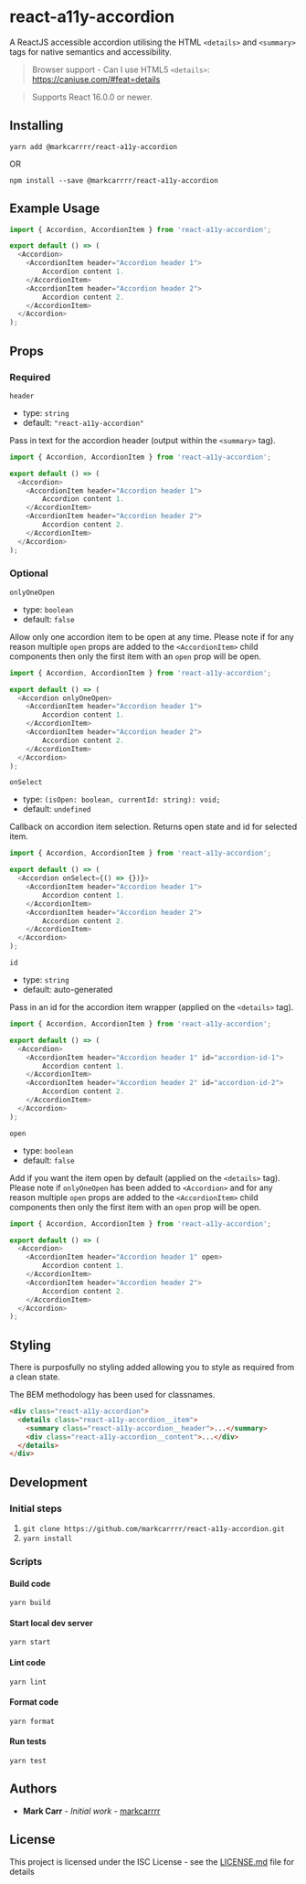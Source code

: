 # react-a11y-accordion

A ReactJS accessible accordion utilising the HTML `<details>` and `<summary>` tags for native semantics and accessibility. 

> Browser support - Can I use HTML5 `<details>`: https://caniuse.com/#feat=details

> Supports React 16.0.0 or newer.

## Installing

```
yarn add @markcarrrr/react-a11y-accordion
```

OR

```
npm install --save @markcarrrr/react-a11y-accordion
```

## Example Usage

```js
import { Accordion, AccordionItem } from 'react-a11y-accordion';

export default () => (
  <Accordion>
    <AccordionItem header="Accordion header 1">
        Accordion content 1.
    </AccordionItem>
    <AccordionItem header="Accordion header 2">
        Accordion content 2.
    </AccordionItem>
  </Accordion>
);
```

## Props

### Required

`header`

 * type: `string`
 * default: `"react-a11y-accordion"`

Pass in text for the accordion header (output within the `<summary>` tag).

```js
import { Accordion, AccordionItem } from 'react-a11y-accordion';

export default () => (
  <Accordion>
    <AccordionItem header="Accordion header 1">
        Accordion content 1.
    </AccordionItem>
    <AccordionItem header="Accordion header 2">
        Accordion content 2.
    </AccordionItem>
  </Accordion>
);
```

### Optional

`onlyOneOpen`

 * type: `boolean`
 * default: `false`

Allow only one accordion item to be open at any time. Please note if for any reason multiple `open` props are added to the `<AccordionItem>` child components then only the first item with an `open` prop will be open.

```js
import { Accordion, AccordionItem } from 'react-a11y-accordion';

export default () => (
  <Accordion onlyOneOpen>
    <AccordionItem header="Accordion header 1">
        Accordion content 1.
    </AccordionItem>
    <AccordionItem header="Accordion header 2">
        Accordion content 2.
    </AccordionItem>
  </Accordion>
);
```

`onSelect`

 * type: `(isOpen: boolean, currentId: string): void;`
 * default: `undefined`

Callback on accordion item selection. Returns open state and id for selected item.

```js
import { Accordion, AccordionItem } from 'react-a11y-accordion';

export default () => (
  <Accordion onSelect={() => {})}>
    <AccordionItem header="Accordion header 1">
        Accordion content 1.
    </AccordionItem>
    <AccordionItem header="Accordion header 2">
        Accordion content 2.
    </AccordionItem>
  </Accordion>
);
```

`id`

 * type: `string`
 * default: auto-generated

Pass in an id for the accordion item wrapper (applied on the `<details>` tag).

```js
import { Accordion, AccordionItem } from 'react-a11y-accordion';

export default () => (
  <Accordion>
    <AccordionItem header="Accordion header 1" id="accordion-id-1">
        Accordion content 1.
    </AccordionItem>
    <AccordionItem header="Accordion header 2" id="accordion-id-2">
        Accordion content 2.
    </AccordionItem>
  </Accordion>
);
```

`open`

 * type: `boolean`
 * default: `false`

Add if you want the item open by default (applied on the `<details>` tag). Please note if `onlyOneOpen` has been added to `<Accordion>` and for any reason multiple `open` props are added to the `<AccordionItem>` child components then only the first item with an `open` prop will be open.

```js
import { Accordion, AccordionItem } from 'react-a11y-accordion';

export default () => (
  <Accordion>
    <AccordionItem header="Accordion header 1" open>
        Accordion content 1.
    </AccordionItem>
    <AccordionItem header="Accordion header 2">
        Accordion content 2.
    </AccordionItem>
  </Accordion>
);
```

## Styling

There is purposfully no styling added allowing you to style as required from a clean state.

The BEM methodology has been used for classnames.

```html
<div class="react-a11y-accordion">
  <details class="react-a11y-accordion__item">
    <summary class="react-a11y-accordion__header">...</summary>
    <div class="react-a11y-accordion__content">...</div>
  </details>
</div>
```

## Development

### Initial steps
 1. `git clone https://github.com/markcarrrr/react-a11y-accordion.git`
 1. `yarn install`

### Scripts

#### Build code
`yarn build`

#### Start local dev server
`yarn start`

#### Lint code
`yarn lint`

#### Format code
`yarn format`

#### Run tests
`yarn test`

## Authors

* **Mark Carr** - *Initial work* - [markcarrrr](https://github.com/markcarrrr)

## License

This project is licensed under the ISC License - see the [LICENSE.md](LICENSE.md) file for details

